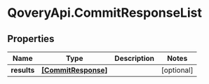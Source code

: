 # QoveryApi.CommitResponseList

## Properties

Name | Type | Description | Notes
------------ | ------------- | ------------- | -------------
**results** | [**[CommitResponse]**](CommitResponse.md) |  | [optional] 



